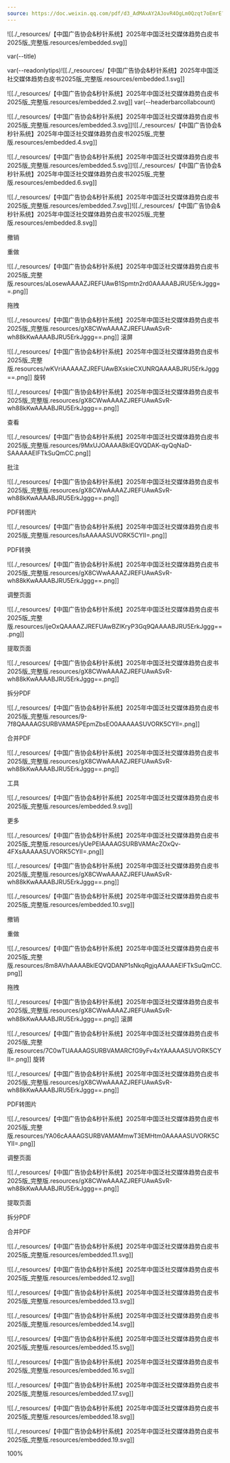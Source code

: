 ```yaml
---
source: https://doc.weixin.qq.com/pdf/d3_AdMAxAY2AJovR4OgLm0Qzqt7oEmrE?scode=ANEAJwfLAAoXCi5xIiAdMAxAY2AJo
---
```

![[./_resources/【中国广告协会&秒针系统】2025年中国泛社交媒体趋势白皮书2025版_完整版.resources/embedded.svg]]

var(--title)

var(--readonlytips)![[./_resources/【中国广告协会&秒针系统】2025年中国泛社交媒体趋势白皮书2025版_完整版.resources/embedded.1.svg]]

![[./_resources/【中国广告协会&秒针系统】2025年中国泛社交媒体趋势白皮书2025版_完整版.resources/embedded.2.svg]]
var(--headerbarcollabcount)

![[./_resources/【中国广告协会&秒针系统】2025年中国泛社交媒体趋势白皮书2025版_完整版.resources/embedded.3.svg]]![[./_resources/【中国广告协会&秒针系统】2025年中国泛社交媒体趋势白皮书2025版_完整版.resources/embedded.4.svg]]

![[./_resources/【中国广告协会&秒针系统】2025年中国泛社交媒体趋势白皮书2025版_完整版.resources/embedded.5.svg]]![[./_resources/【中国广告协会&秒针系统】2025年中国泛社交媒体趋势白皮书2025版_完整版.resources/embedded.6.svg]]

![[./_resources/【中国广告协会&秒针系统】2025年中国泛社交媒体趋势白皮书2025版_完整版.resources/embedded.7.svg]]![[./_resources/【中国广告协会&秒针系统】2025年中国泛社交媒体趋势白皮书2025版_完整版.resources/embedded.8.svg]]

撤销

重做

![[./_resources/【中国广告协会&秒针系统】2025年中国泛社交媒体趋势白皮书2025版_完整版.resources/aLosewAAAAZJREFUAwB1Spmtn2rd0AAAAABJRU5ErkJggg==.png]]

拖拽

![[./_resources/【中国广告协会&秒针系统】2025年中国泛社交媒体趋势白皮书2025版_完整版.resources/gX8CWwAAAAZJREFUAwASvR-wh88kKwAAAABJRU5ErkJggg==.png]]
滚屏

![[./_resources/【中国广告协会&秒针系统】2025年中国泛社交媒体趋势白皮书2025版_完整版.resources/wKVriAAAAAZJREFUAwBXskieCXUNRQAAAABJRU5ErkJggg==.png]]
旋转

![[./_resources/【中国广告协会&秒针系统】2025年中国泛社交媒体趋势白皮书2025版_完整版.resources/gX8CWwAAAAZJREFUAwASvR-wh88kKwAAAABJRU5ErkJggg==.png]]

查看

![[./_resources/【中国广告协会&秒针系统】2025年中国泛社交媒体趋势白皮书2025版_完整版.resources/9MxUJOAAAABklEQVQDAK-qyQqNaD-SAAAAAElFTkSuQmCC.png]]

批注

![[./_resources/【中国广告协会&秒针系统】2025年中国泛社交媒体趋势白皮书2025版_完整版.resources/gX8CWwAAAAZJREFUAwASvR-wh88kKwAAAABJRU5ErkJggg==.png]]

PDF转图片

![[./_resources/【中国广告协会&秒针系统】2025年中国泛社交媒体趋势白皮书2025版_完整版.resources/lsAAAAASUVORK5CYII=.png]]

PDF转换

![[./_resources/【中国广告协会&秒针系统】2025年中国泛社交媒体趋势白皮书2025版_完整版.resources/gX8CWwAAAAZJREFUAwASvR-wh88kKwAAAABJRU5ErkJggg==.png]]

调整页面

![[./_resources/【中国广告协会&秒针系统】2025年中国泛社交媒体趋势白皮书2025版_完整版.resources/ijeOxQAAAAZJREFUAwBZIKryP3Gq9QAAAABJRU5ErkJggg==.png]]

提取页面

![[./_resources/【中国广告协会&秒针系统】2025年中国泛社交媒体趋势白皮书2025版_完整版.resources/gX8CWwAAAAZJREFUAwASvR-wh88kKwAAAABJRU5ErkJggg==.png]]

拆分PDF

![[./_resources/【中国广告协会&秒针系统】2025年中国泛社交媒体趋势白皮书2025版_完整版.resources/9-7f8QAAAAGSURBVAMA5PEpmZbsEO0AAAAASUVORK5CYII=.png]]

合并PDF

![[./_resources/【中国广告协会&秒针系统】2025年中国泛社交媒体趋势白皮书2025版_完整版.resources/gX8CWwAAAAZJREFUAwASvR-wh88kKwAAAABJRU5ErkJggg==.png]]

工具

![[./_resources/【中国广告协会&秒针系统】2025年中国泛社交媒体趋势白皮书2025版_完整版.resources/embedded.9.svg]]

更多

![[./_resources/【中国广告协会&秒针系统】2025年中国泛社交媒体趋势白皮书2025版_完整版.resources/yUePEIAAAAGSURBVAMAcZOxQv-4FXsAAAAASUVORK5CYII=.png]]

![[./_resources/【中国广告协会&秒针系统】2025年中国泛社交媒体趋势白皮书2025版_完整版.resources/gX8CWwAAAAZJREFUAwASvR-wh88kKwAAAABJRU5ErkJggg==.png]]

![[./_resources/【中国广告协会&秒针系统】2025年中国泛社交媒体趋势白皮书2025版_完整版.resources/embedded.10.svg]]

撤销

重做

![[./_resources/【中国广告协会&秒针系统】2025年中国泛社交媒体趋势白皮书2025版_完整版.resources/8m8AVhAAAABklEQVQDANP1sNkqRgjqAAAAAElFTkSuQmCC.png]]

拖拽

![[./_resources/【中国广告协会&秒针系统】2025年中国泛社交媒体趋势白皮书2025版_完整版.resources/gX8CWwAAAAZJREFUAwASvR-wh88kKwAAAABJRU5ErkJggg==.png]]
滚屏

![[./_resources/【中国广告协会&秒针系统】2025年中国泛社交媒体趋势白皮书2025版_完整版.resources/7C0wTUAAAAGSURBVAMARCfG9yFv4xYAAAAASUVORK5CYII=.png]]
旋转

![[./_resources/【中国广告协会&秒针系统】2025年中国泛社交媒体趋势白皮书2025版_完整版.resources/gX8CWwAAAAZJREFUAwASvR-wh88kKwAAAABJRU5ErkJggg==.png]]

PDF转图片

![[./_resources/【中国广告协会&秒针系统】2025年中国泛社交媒体趋势白皮书2025版_完整版.resources/YA06cAAAAGSURBVAMAMmwT3EMHtm0AAAAASUVORK5CYII=.png]]

调整页面

![[./_resources/【中国广告协会&秒针系统】2025年中国泛社交媒体趋势白皮书2025版_完整版.resources/gX8CWwAAAAZJREFUAwASvR-wh88kKwAAAABJRU5ErkJggg==.png]]

提取页面

拆分PDF

合并PDF

![[./_resources/【中国广告协会&秒针系统】2025年中国泛社交媒体趋势白皮书2025版_完整版.resources/embedded.11.svg]]

![[./_resources/【中国广告协会&秒针系统】2025年中国泛社交媒体趋势白皮书2025版_完整版.resources/embedded.12.svg]]

![[./_resources/【中国广告协会&秒针系统】2025年中国泛社交媒体趋势白皮书2025版_完整版.resources/embedded.13.svg]]

![[./_resources/【中国广告协会&秒针系统】2025年中国泛社交媒体趋势白皮书2025版_完整版.resources/embedded.14.svg]]

![[./_resources/【中国广告协会&秒针系统】2025年中国泛社交媒体趋势白皮书2025版_完整版.resources/embedded.15.svg]]

![[./_resources/【中国广告协会&秒针系统】2025年中国泛社交媒体趋势白皮书2025版_完整版.resources/embedded.16.svg]]

![[./_resources/【中国广告协会&秒针系统】2025年中国泛社交媒体趋势白皮书2025版_完整版.resources/embedded.17.svg]]

![[./_resources/【中国广告协会&秒针系统】2025年中国泛社交媒体趋势白皮书2025版_完整版.resources/embedded.18.svg]]

![[./_resources/【中国广告协会&秒针系统】2025年中国泛社交媒体趋势白皮书2025版_完整版.resources/embedded.19.svg]]

100%

